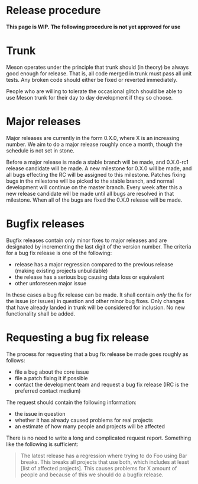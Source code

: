 # Release procedure

**This page is WIP. The following procedure is not yet approved for use**

# Trunk

Meson operates under the principle that trunk should (in theory) be
always good enough for release. That is, all code merged in trunk must
pass all unit tests. Any broken code should either be fixed or
reverted immediately.

People who are willing to tolerate the occasional glitch should be
able to use Meson trunk for their day to day development if they so
choose.

# Major releases

Major releases are currently in the form 0.X.0, where X is an
increasing number. We aim to do a major release roughly once a month,
though the schedule is not set in stone.

Before a major release is made a stable branch will be made, and
0.X.0-rc1 release candidate will be made. A new milestone for 0.X.0
will be made, and all bugs effecting the RC will be assigned to this
milestone. Patches fixing bugs in the milestone will be picked to the
stable branch, and normal development will continue on the master
branch. Every week after this a new release candidate will be
made until all bugs are resolved in that milestone. When all of the
bugs are fixed the 0.X.0 release will be made.

# Bugfix releases

Bugfix releases contain only minor fixes to major releases and are
designated by incrementing the last digit of the version number. The
criteria for a bug fix release is one of the following:

 - release has a major regression compared to the previous release (making
   existing projects unbuildable)
 - the release has a serious bug causing data loss or equivalent
 - other unforeseen major issue

In these cases a bug fix release can be made. It shall contain _only_
the fix for the issue (or issues) in question and other minor bug
fixes. Only changes that have already landed in trunk will be
considered for inclusion. No new functionality shall be added.

# Requesting a bug fix release

The process for requesting that a bug fix release be made goes roughly
as follows:

 - file a bug about the core issue
 - file a patch fixing it if possible
 - contact the development team and request a bug fix release (IRC is the
   preferred contact medium)

The request should contain the following information:

 - the issue in question
 - whether it has already caused problems for real projects
 - an estimate of how many people and projects will be affected

There is no need to write a long and complicated request report.
Something like the following is sufficient:

> The latest release has a regression where trying to do Foo using Bar
breaks. This breaks all projects that use both, which includes at
least [list of affected projects]. This causes problems for X amount
of people and because of this we should do a bugfix release.
